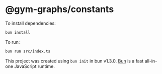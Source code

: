 # @gym-graphs/constants

To install dependencies:

```bash
bun install
```

To run:

```bash
bun run src/index.ts
```

This project was created using `bun init` in bun v1.3.0. [Bun](https://bun.com) is a fast all-in-one JavaScript runtime.
